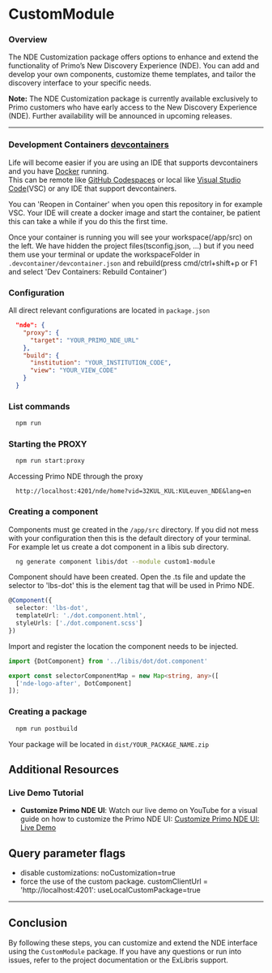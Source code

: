 # CustomModule

### Overview
The NDE Customization package offers options to enhance and extend the functionality of Primo’s New Discovery Experience (NDE). You can add and develop your own components, customize theme templates, and tailor the discovery interface to your specific needs.

**Note:**
The NDE Customization package is currently available exclusively to Primo customers who have early access to the New Discovery Experience (NDE). Further availability will be announced in upcoming releases.

---

### Development Containers [devcontainers](https://containers.dev/)
Life will become easier if you are using an IDE that supports devcontainers and you have [Docker](https://docker.com) running.  
This can be remote like [GitHub Codespaces](https://github.com/features/codespaces) or local like [Visual Studio Code](https://code.visualstudio.com/)(VSC) or any IDE that support devcontainers.

You can 'Reopen in Container' when you open this repository in for example VSC. Your IDE will create a docker image and start the container, be patient this can take a while if you do this the first time.

Once your container is running you will see your workspace(/app/src) on the left. We have hidden the project files(tsconfig.json, ...) but if you need them use your terminal or update the workspaceFolder in ```.devcontainer/devcontainer.json``` and rebuild(press cmd/ctrl+shift+p or F1 and select 'Dev Containers: Rebuild Container')

### Configuration
All direct relevant configurations are located in ```package.json```

```json
  "nde": {
    "proxy": {
      "target": "YOUR_PRIMO_NDE_URL"
    },
    "build": {
      "institution": "YOUR_INSTITUTION_CODE",
      "view": "YOUR_VIEW_CODE"
    }
  }
```

### List commands
```bash
  npm run
```

### Starting the PROXY
```bash
  npm run start:proxy
```
Accessing Primo NDE through the proxy
```url
  http://localhost:4201/nde/home?vid=32KUL_KUL:KULeuven_NDE&lang=en
```

### Creating a component
Components must ge created in the ```/app/src``` directory. If you did not mess with your configuration then this is the default directory of your terminal.   
For example let us create a dot component in a libis sub directory.
```bash
  ng generate component libis/dot --module custom1-module
```
Component should have been created. Open the .ts file and update the selector to 'lbs-dot' this is the element tag that will be used in Primo NDE.
```typescript
@Component({
  selector: 'lbs-dot',
  templateUrl: './dot.component.html',
  styleUrls: ['./dot.component.scss']
})
```

Import and register the location the component needs to be injected.
```typescript
import {DotComponent} from '../libis/dot/dot.component'

export const selectorComponentMap = new Map<string, any>([  
  ['nde-logo-after', DotComponent]
]);
```

### Creating a package
```bash
  npm run postbuild
```
Your package will be located in ```dist/YOUR_PACKAGE_NAME.zip```

## Additional Resources

### Live Demo Tutorial
- **Customize Primo NDE UI**: Watch our live demo on YouTube for a visual guide on how to customize the Primo NDE UI:
  [Customize Primo NDE UI: Live Demo](https://www.youtube.com/watch?v=z06l2hJYuLc)

## Query parameter flags
- disable customizations: noCustomization=true
- force the use of the custom package. customClientUrl = 'http://localhost:4201': useLocalCustomPackage=true



---

## Conclusion
By following these steps, you can customize and extend the NDE interface using the `CustomModule` package. If you have any questions or run into issues, refer to the project documentation or the ExLibris support.

